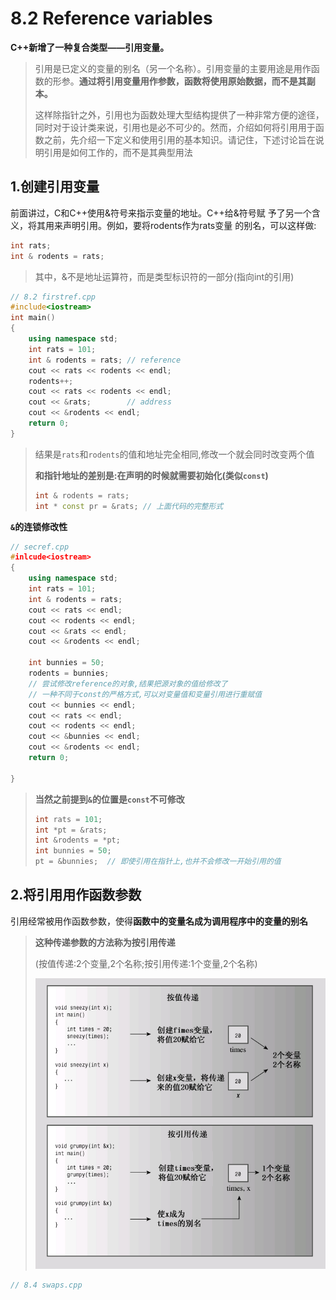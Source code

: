 # 8.2 Reference variables

**C++新增了一种复合类型——引用变量。**

>   引用是已定义的变量的别名（另一个名称）。引用变量的主要用途是用作函数的形参。**通过将引用变量用作参数，函数将使用原始数据，而不是其副本。**
>
>   这样除指针之外，引用也为函数处理大型结构提供了一种非常方便的途径，同时对于设计类来说，引用也是必不可少的。然而，介绍如何将引用用于函数之前，先介绍一下定义和使用引用的基本知识。请记住，下述讨论旨在说明引用是如何工作的，而不是其典型用法

## 1.创建引用变量

前面讲过，C和C++使用&符号来指示变量的地址。C++给&符号赋
予了另一个含义，将其用来声明引用。例如，要将rodents作为rats变量
的别名，可以这样做:

```cpp
int rats;
int & rodents = rats;
```

>其中，&不是地址运算符，而是类型标识符的一部分(指向int的引用)

```cpp
// 8.2 firstref.cpp
#include<iostream>
int main()
{
    using namespace std;
    int rats = 101;
    int & rodents = rats; // reference
    cout << rats << rodents << endl;
    rodents++;
    cout << rats << rodents << endl;
    cout << &rats;		  // address
    cout << &rodents << endl;
    return 0;
}
```

>   结果是`rats`和`rodents`的值和地址完全相同,修改一个就会同时改变两个值
>
>   **和指针地址的差别是:在声明的时候就需要初始化(类似`const`)**
>
>   ```cpp
>   int & rodents = rats;
>   int * const pr = &rats; // 上面代码的完整形式
>   ```

**`&`的连锁修改性**

```cpp
// secref.cpp
#inlcude<iostream>
{
    using namespace std;
    int rats = 101;
    int & rodents = rats;
    cout << rats << endl;
    cout << rodents << endl;
    cout << &rats << endl;
    cout << &rodents << endl;    
    
    int bunnies = 50;
    rodents = bunnies;
    // 尝试修改reference的对象,结果把源对象的值给修改了
    // 一种不同于const的严格方式,可以对变量值和变量引用进行重赋值
    cout << bunnies << endl;
    cout << rats << endl;
    cout << rodents << endl;
    cout << &bunnies << endl;
    cout << &rodents << endl;    
    return 0;
   
}
```

>   **当然之前提到`&`的位置是`const`不可修改**
>
>   ```cpp
>   int rats = 101;
>   int *pt = &rats;
>   int &rodents = *pt;
>   int bunnies = 50;
>   pt = &bunnies;	// 即使引用在指针上,也并不会修改一开始引用的值
>   ```

## 2.将引用用作函数参数

引用经常被用作函数参数，使得**函数中的变量名成为调用程序中的变量的别名**

>   **这种传递参数的方法称为按引用传递**
>
>   (按值传递:2个变量,2个名称;按引用传递:1个变量,2个名称)
>
>   ![image-20250807211256570](./assets/image-20250807211256570.png)

```cpp
// 8.4 swaps.cpp

```

